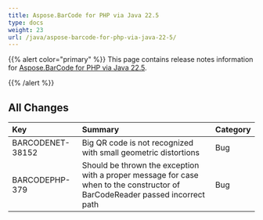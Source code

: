 ```yaml
---
title: Aspose.BarCode for PHP via Java 22.5
type: docs
weight: 23
url: /java/aspose-barcode-for-php-via-java-22-5/
---
```


{{% alert color="primary" %}}
This page contains release notes information for [Aspose.BarCode for PHP via Java 22.5](https://downloads.aspose.com/barcode/phpjava/new-releases/aspose.barcode-for-php-via-java-22.5/).

{{% /alert %}} 
## **All Changes**

|**Key**|**Summary**|**Category**|
| :- | :- | :- |
|BARCODENET-38152|Big QR code is not recognized with small geometric distortions|Bug|
|BARCODEPHP-379|Should be thrown the exception with a proper message for case when to the constructor of BarCodeReader passed incorrect path|Bug|